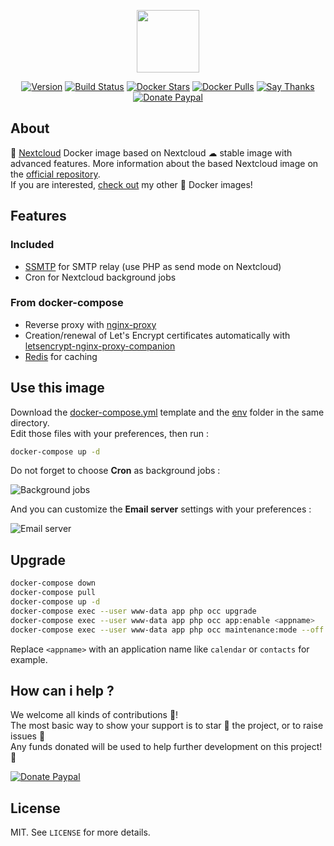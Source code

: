 <p align="center"><a href="https://github.com/crazy-max/docker-nextcloud" target="_blank"><img height="100"src="https://raw.githubusercontent.com/crazy-max/docker-nextcloud/master/res/docker-nextcloud.png"></a></p>

<p align="center">
  <a href="https://microbadger.com/images/crazymax/nextcloud"><img src="https://images.microbadger.com/badges/version/crazymax/nextcloud.svg?style=flat-square" alt="Version"></a>
  <a href="https://travis-ci.org/crazy-max/docker-nextcloud"><img src="https://img.shields.io/travis/crazy-max/docker-nextcloud/master.svg?style=flat-square" alt="Build Status"></a>
  <a href="https://hub.docker.com/r/crazymax/nextcloud/"><img src="https://img.shields.io/docker/stars/crazymax/nextcloud.svg?style=flat-square" alt="Docker Stars"></a>
  <a href="https://hub.docker.com/r/crazymax/nextcloud/"><img src="https://img.shields.io/docker/pulls/crazymax/nextcloud.svg?style=flat-square" alt="Docker Pulls"></a>
  <a href="https://saythanks.io/to/crazymax"><img src="https://img.shields.io/badge/thank-crazymax-426aa5.svg?style=flat-square" alt="Say Thanks"></a>
  <a href="https://www.paypal.com/cgi-bin/webscr?cmd=_s-xclick&hosted_button_id=ADCA2SNLJ9FW4"><img src="https://img.shields.io/badge/donate-paypal-7057ff.svg?style=flat-square" alt="Donate Paypal"></a>
</p>

## About

🐳 [Nextcloud](https://nextcloud.com) Docker image based on Nextcloud ☁ stable image with advanced features. More information about the based Nextcloud image on the [official repository](https://github.com/nextcloud/docker).<br />
If you are interested, [check out](https://hub.docker.com/r/crazymax/) my other 🐳 Docker images!

## Features

### Included

* [SSMTP](https://github.com/alterrebe/docker-mail-relay) for SMTP relay (use PHP as send mode on Nextcloud)
* Cron for Nextcloud background jobs

### From docker-compose

* Reverse proxy with [nginx-proxy](https://github.com/jwilder/nginx-proxy)
* Creation/renewal of Let's Encrypt certificates automatically with [letsencrypt-nginx-proxy-companion](https://github.com/JrCs/docker-letsencrypt-nginx-proxy-companion)
* [Redis](https://github.com/docker-library/redis) for caching

## Use this image

Download the [docker-compose.yml](docker-compose.yml) template and the [env](env) folder in the same directory.<br />
Edit those files with your preferences, then run :

```bash
docker-compose up -d
```

Do not forget to choose **Cron** as background jobs :

![Background jobs](https://raw.githubusercontent.com/crazy-max/docker-nextcloud/master/res/background-jobs.png)

And you can customize the **Email server** settings with your preferences :

![Email server](https://raw.githubusercontent.com/crazy-max/docker-nextcloud/master/res/email-server.png)

## Upgrade

```bash
docker-compose down
docker-compose pull
docker-compose up -d
docker-compose exec --user www-data app php occ upgrade
docker-compose exec --user www-data app php occ app:enable <appname>
docker-compose exec --user www-data app php occ maintenance:mode --off
```

Replace `<appname>` with an application name like `calendar` or `contacts` for example.

## How can i help ?

We welcome all kinds of contributions :raised_hands:!<br />
The most basic way to show your support is to star :star2: the project, or to raise issues :speech_balloon:<br />
Any funds donated will be used to help further development on this project! :gift_heart:

[![Donate Paypal](https://raw.githubusercontent.com/crazy-max/docker-nextcloud/master/res/paypal.png)](https://www.paypal.com/cgi-bin/webscr?cmd=_s-xclick&hosted_button_id=ADCA2SNLJ9FW4)

## License

MIT. See `LICENSE` for more details.
